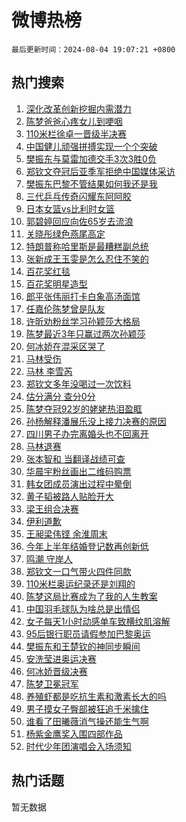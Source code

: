 # 微博热榜

`最后更新时间：2024-08-04 19:07:21 +0800`

## 热门搜索

1. [深化改革创新挖掘内需潜力](https://m.weibo.cn/search?containerid=100103type%3D1%26t%3D10%26q%3D%23%E6%B7%B1%E5%8C%96%E6%94%B9%E9%9D%A9%E5%88%9B%E6%96%B0%E6%8C%96%E6%8E%98%E5%86%85%E9%9C%80%E6%BD%9C%E5%8A%9B%23&stream_entry_id=51&isnewpage=1&extparam=seat%3D1%26cate%3D10103%26q%3D%2523%25E6%25B7%25B1%25E5%258C%2596%25E6%2594%25B9%25E9%259D%25A9%25E5%2588%259B%25E6%2596%25B0%25E6%258C%2596%25E6%258E%2598%25E5%2586%2585%25E9%259C%2580%25E6%25BD%259C%25E5%258A%259B%2523%26filter_type%3Drealtimehot%26dgr%3D0%26stream_entry_id%3D51%26c_type%3D51%26pos%3D0%26display_time%3D1722769640%26pre_seqid%3D172276964050001353454)
1. [陈梦爸爸心疼女儿到哽咽](https://m.weibo.cn/search?containerid=100103type%3D1%26t%3D10%26q%3D%23%E9%99%88%E6%A2%A6%E7%88%B8%E7%88%B8%E5%BF%83%E7%96%BC%E5%A5%B3%E5%84%BF%E5%88%B0%E5%93%BD%E5%92%BD%23&stream_entry_id=31&isnewpage=1&extparam=seat%3D1%26cate%3D5001%26q%3D%2523%25E9%2599%2588%25E6%25A2%25A6%25E7%2588%25B8%25E7%2588%25B8%25E5%25BF%2583%25E7%2596%25BC%25E5%25A5%25B3%25E5%2584%25BF%25E5%2588%25B0%25E5%2593%25BD%25E5%2592%25BD%2523%26dgr%3D0%26stream_entry_id%3D31%26lcate%3D5001%26realpos%3D1%26band_rank%3D1%26filter_type%3Drealtimehot%26pos%3D0%26c_type%3D31%26flag%3D2%26display_time%3D1722769640%26pre_seqid%3D172276964050001353454)
1. [110米栏徐卓一晋级半决赛](https://m.weibo.cn/search?containerid=100103type%3D1%26t%3D10%26q%3D%23110%E7%B1%B3%E6%A0%8F%E5%BE%90%E5%8D%93%E4%B8%80%E6%99%8B%E7%BA%A7%E5%8D%8A%E5%86%B3%E8%B5%9B%23&stream_entry_id=31&isnewpage=1&extparam=seat%3D1%26cate%3D5001%26q%3D%2523110%25E7%25B1%25B3%25E6%25A0%258F%25E5%25BE%2590%25E5%258D%2593%25E4%25B8%2580%25E6%2599%258B%25E7%25BA%25A7%25E5%258D%258A%25E5%2586%25B3%25E8%25B5%259B%2523%26dgr%3D0%26stream_entry_id%3D31%26lcate%3D5001%26realpos%3D2%26band_rank%3D2%26filter_type%3Drealtimehot%26pos%3D1%26c_type%3D31%26flag%3D1%26display_time%3D1722769640%26pre_seqid%3D172276964050001353454)
1. [中国健儿顽强拼搏实现一个个突破](https://m.weibo.cn/search?containerid=100103type%3D1%26t%3D10%26q%3D%23%E4%B8%AD%E5%9B%BD%E5%81%A5%E5%84%BF%E9%A1%BD%E5%BC%BA%E6%8B%BC%E6%90%8F%E5%AE%9E%E7%8E%B0%E4%B8%80%E4%B8%AA%E4%B8%AA%E7%AA%81%E7%A0%B4%23&stream_entry_id=31&isnewpage=1&extparam=seat%3D1%26cate%3D5001%26q%3D%2523%25E4%25B8%25AD%25E5%259B%25BD%25E5%2581%25A5%25E5%2584%25BF%25E9%25A1%25BD%25E5%25BC%25BA%25E6%258B%25BC%25E6%2590%258F%25E5%25AE%259E%25E7%258E%25B0%25E4%25B8%2580%25E4%25B8%25AA%25E4%25B8%25AA%25E7%25AA%2581%25E7%25A0%25B4%2523%26dgr%3D0%26stream_entry_id%3D31%26lcate%3D5001%26realpos%3D3%26band_rank%3D3%26filter_type%3Drealtimehot%26pos%3D2%26c_type%3D31%26flag%3D0%26display_time%3D1722769640%26pre_seqid%3D172276964050001353454)
1. [樊振东与莫雷加德交手3次3胜0负](https://m.weibo.cn/search?containerid=100103type%3D1%26t%3D10%26q%3D%23%E6%A8%8A%E6%8C%AF%E4%B8%9C%E4%B8%8E%E8%8E%AB%E9%9B%B7%E5%8A%A0%E5%BE%B7%E4%BA%A4%E6%89%8B3%E6%AC%A13%E8%83%9C0%E8%B4%9F%23&stream_entry_id=31&isnewpage=1&extparam=seat%3D1%26cate%3D5001%26q%3D%2523%25E6%25A8%258A%25E6%258C%25AF%25E4%25B8%259C%25E4%25B8%258E%25E8%258E%25AB%25E9%259B%25B7%25E5%258A%25A0%25E5%25BE%25B7%25E4%25BA%25A4%25E6%2589%258B3%25E6%25AC%25A13%25E8%2583%259C0%25E8%25B4%259F%2523%26dgr%3D0%26stream_entry_id%3D31%26lcate%3D5001%26realpos%3D4%26band_rank%3D4%26filter_type%3Drealtimehot%26pos%3D3%26c_type%3D31%26flag%3D2%26display_time%3D1722769640%26pre_seqid%3D172276964050001353454)
1. [郑钦文夺冠后亚季军拒绝中国媒体采访](https://m.weibo.cn/search?containerid=100103type%3D1%26t%3D10%26q%3D%23%E9%83%91%E9%92%A6%E6%96%87%E5%A4%BA%E5%86%A0%E5%90%8E%E4%BA%9A%E5%AD%A3%E5%86%9B%E6%8B%92%E7%BB%9D%E4%B8%AD%E5%9B%BD%E5%AA%92%E4%BD%93%E9%87%87%E8%AE%BF%23&stream_entry_id=31&isnewpage=1&extparam=seat%3D1%26cate%3D5001%26q%3D%2523%25E9%2583%2591%25E9%2592%25A6%25E6%2596%2587%25E5%25A4%25BA%25E5%2586%25A0%25E5%2590%258E%25E4%25BA%259A%25E5%25AD%25A3%25E5%2586%259B%25E6%258B%2592%25E7%25BB%259D%25E4%25B8%25AD%25E5%259B%25BD%25E5%25AA%2592%25E4%25BD%2593%25E9%2587%2587%25E8%25AE%25BF%2523%26dgr%3D0%26stream_entry_id%3D31%26lcate%3D5001%26realpos%3D5%26band_rank%3D5%26filter_type%3Drealtimehot%26pos%3D4%26c_type%3D31%26flag%3D1%26display_time%3D1722769640%26pre_seqid%3D172276964050001353454)
1. [樊振东巴黎不管结果如何我还是我](https://m.weibo.cn/search?containerid=100103type%3D1%26t%3D10%26q%3D%23%E6%A8%8A%E6%8C%AF%E4%B8%9C%E5%B7%B4%E9%BB%8E%E4%B8%8D%E7%AE%A1%E7%BB%93%E6%9E%9C%E5%A6%82%E4%BD%95%E6%88%91%E8%BF%98%E6%98%AF%E6%88%91%23&stream_entry_id=31&isnewpage=1&extparam=seat%3D1%26cate%3D5001%26q%3D%2523%25E6%25A8%258A%25E6%258C%25AF%25E4%25B8%259C%25E5%25B7%25B4%25E9%25BB%258E%25E4%25B8%258D%25E7%25AE%25A1%25E7%25BB%2593%25E6%259E%259C%25E5%25A6%2582%25E4%25BD%2595%25E6%2588%2591%25E8%25BF%2598%25E6%2598%25AF%25E6%2588%2591%2523%26dgr%3D0%26stream_entry_id%3D31%26lcate%3D5001%26realpos%3D6%26band_rank%3D6%26filter_type%3Drealtimehot%26pos%3D5%26c_type%3D31%26flag%3D0%26display_time%3D1722769640%26pre_seqid%3D172276964050001353454)
1. [三代乒乓传奇闪耀东阿阿胶](https://m.weibo.cn/search?containerid=100103type%3D1%26t%3D10%26q%3D%23%E4%B8%89%E4%BB%A3%E4%B9%92%E4%B9%93%E4%BC%A0%E5%A5%87%E9%97%AA%E8%80%80%E4%B8%9C%E9%98%BF%E9%98%BF%E8%83%B6%23&stream_entry_id=31&isnewpage=1&extparam=seat%3D1%26cate%3D5001%26q%3D%2523%25E4%25B8%2589%25E4%25BB%25A3%25E4%25B9%2592%25E4%25B9%2593%25E4%25BC%25A0%25E5%25A5%2587%25E9%2597%25AA%25E8%2580%2580%25E4%25B8%259C%25E9%2598%25BF%25E9%2598%25BF%25E8%2583%25B6%2523%26pos%3D6%26stream_entry_id%3D31%26adid%3D249136%26is_ad_pos%3D1%26c_type%3D31%26band_rank%3D7%26filter_type%3Drealtimehot%26topic_ad%3D1%26lcate%3D5001%26dgr%3D0%26display_time%3D1722769640%26pre_seqid%3D172276964050001353454)
1. [日本女篮vs比利时女篮](https://m.weibo.cn/search?containerid=100103type%3D1%26t%3D10%26q%3D%23%E6%97%A5%E6%9C%AC%E5%A5%B3%E7%AF%AEvs%E6%AF%94%E5%88%A9%E6%97%B6%E5%A5%B3%E7%AF%AE%23&stream_entry_id=31&isnewpage=1&extparam=seat%3D1%26cate%3D5001%26q%3D%2523%25E6%2597%25A5%25E6%259C%25AC%25E5%25A5%25B3%25E7%25AF%25AEvs%25E6%25AF%2594%25E5%2588%25A9%25E6%2597%25B6%25E5%25A5%25B3%25E7%25AF%25AE%2523%26dgr%3D0%26stream_entry_id%3D31%26lcate%3D5001%26realpos%3D7%26band_rank%3D7%26filter_type%3Drealtimehot%26pos%3D7%26c_type%3D31%26flag%3D1%26display_time%3D1722769640%26pre_seqid%3D172276964050001353454)
1. [郭碧婷回应向佐65岁去流浪](https://m.weibo.cn/search?containerid=100103type%3D1%26t%3D10%26q%3D%23%E9%83%AD%E7%A2%A7%E5%A9%B7%E5%9B%9E%E5%BA%94%E5%90%91%E4%BD%9065%E5%B2%81%E5%8E%BB%E6%B5%81%E6%B5%AA%23&stream_entry_id=31&isnewpage=1&extparam=seat%3D1%26cate%3D5001%26q%3D%2523%25E9%2583%25AD%25E7%25A2%25A7%25E5%25A9%25B7%25E5%259B%259E%25E5%25BA%2594%25E5%2590%2591%25E4%25BD%259065%25E5%25B2%2581%25E5%258E%25BB%25E6%25B5%2581%25E6%25B5%25AA%2523%26dgr%3D0%26stream_entry_id%3D31%26lcate%3D5001%26realpos%3D8%26band_rank%3D8%26filter_type%3Drealtimehot%26pos%3D8%26c_type%3D31%26flag%3D1%26display_time%3D1722769640%26pre_seqid%3D172276964050001353454)
1. [关晓彤绿色燕尾高定](https://m.weibo.cn/search?containerid=100103type%3D1%26t%3D10%26q%3D%23%E5%85%B3%E6%99%93%E5%BD%A4%E7%BB%BF%E8%89%B2%E7%87%95%E5%B0%BE%E9%AB%98%E5%AE%9A%23&stream_entry_id=31&isnewpage=1&extparam=seat%3D1%26cate%3D5001%26q%3D%2523%25E5%2585%25B3%25E6%2599%2593%25E5%25BD%25A4%25E7%25BB%25BF%25E8%2589%25B2%25E7%2587%2595%25E5%25B0%25BE%25E9%25AB%2598%25E5%25AE%259A%2523%26dgr%3D0%26stream_entry_id%3D31%26lcate%3D5001%26realpos%3D9%26band_rank%3D9%26filter_type%3Drealtimehot%26pos%3D9%26c_type%3D31%26flag%3D1%26display_time%3D1722769640%26pre_seqid%3D172276964050001353454)
1. [特朗普称哈里斯是最糟糕副总统](https://m.weibo.cn/search?containerid=100103type%3D1%26t%3D10%26q%3D%23%E7%89%B9%E6%9C%97%E6%99%AE%E7%A7%B0%E5%93%88%E9%87%8C%E6%96%AF%E6%98%AF%E6%9C%80%E7%B3%9F%E7%B3%95%E5%89%AF%E6%80%BB%E7%BB%9F%23&stream_entry_id=31&isnewpage=1&extparam=seat%3D1%26cate%3D5001%26q%3D%2523%25E7%2589%25B9%25E6%259C%2597%25E6%2599%25AE%25E7%25A7%25B0%25E5%2593%2588%25E9%2587%258C%25E6%2596%25AF%25E6%2598%25AF%25E6%259C%2580%25E7%25B3%259F%25E7%25B3%2595%25E5%2589%25AF%25E6%2580%25BB%25E7%25BB%259F%2523%26dgr%3D0%26stream_entry_id%3D31%26lcate%3D5001%26realpos%3D10%26band_rank%3D10%26filter_type%3Drealtimehot%26pos%3D10%26c_type%3D31%26flag%3D0%26display_time%3D1722769640%26pre_seqid%3D172276964050001353454)
1. [张新成王玉雯是怎么忍住不笑的](https://m.weibo.cn/search?containerid=100103type%3D1%26t%3D10%26q%3D%E5%BC%A0%E6%96%B0%E6%88%90%E7%8E%8B%E7%8E%89%E9%9B%AF%E6%98%AF%E6%80%8E%E4%B9%88%E5%BF%8D%E4%BD%8F%E4%B8%8D%E7%AC%91%E7%9A%84&stream_entry_id=31&isnewpage=1&extparam=seat%3D1%26cate%3D5001%26q%3D%25E5%25BC%25A0%25E6%2596%25B0%25E6%2588%2590%25E7%258E%258B%25E7%258E%2589%25E9%259B%25AF%25E6%2598%25AF%25E6%2580%258E%25E4%25B9%2588%25E5%25BF%258D%25E4%25BD%258F%25E4%25B8%258D%25E7%25AC%2591%25E7%259A%2584%26dgr%3D0%26stream_entry_id%3D31%26lcate%3D5001%26realpos%3D11%26band_rank%3D11%26filter_type%3Drealtimehot%26pos%3D11%26c_type%3D31%26flag%3D1%26display_time%3D1722769640%26pre_seqid%3D172276964050001353454)
1. [百花奖红毯](https://m.weibo.cn/search?containerid=100103type%3D1%26t%3D10%26q%3D%23%E7%99%BE%E8%8A%B1%E5%A5%96%E7%BA%A2%E6%AF%AF%23&stream_entry_id=31&isnewpage=1&extparam=seat%3D1%26cate%3D5001%26q%3D%2523%25E7%2599%25BE%25E8%258A%25B1%25E5%25A5%2596%25E7%25BA%25A2%25E6%25AF%25AF%2523%26dgr%3D0%26stream_entry_id%3D31%26lcate%3D5001%26realpos%3D12%26band_rank%3D12%26filter_type%3Drealtimehot%26pos%3D12%26c_type%3D31%26flag%3D1%26display_time%3D1722769640%26pre_seqid%3D172276964050001353454)
1. [百花奖明星造型](https://m.weibo.cn/search?containerid=100103type%3D1%26t%3D10%26q%3D%23%E7%99%BE%E8%8A%B1%E5%A5%96%E6%98%8E%E6%98%9F%E9%80%A0%E5%9E%8B%23&stream_entry_id=31&isnewpage=1&extparam=seat%3D1%26cate%3D5001%26q%3D%2523%25E7%2599%25BE%25E8%258A%25B1%25E5%25A5%2596%25E6%2598%258E%25E6%2598%259F%25E9%2580%25A0%25E5%259E%258B%2523%26dgr%3D0%26stream_entry_id%3D31%26lcate%3D5001%26realpos%3D13%26band_rank%3D13%26filter_type%3Drealtimehot%26pos%3D13%26c_type%3D31%26flag%3D0%26display_time%3D1722769640%26pre_seqid%3D172276964050001353454)
1. [郎平张伟丽打卡白象高汤面馆](https://m.weibo.cn/search?containerid=100103type%3D1%26t%3D10%26q%3D%23%E9%83%8E%E5%B9%B3%E5%BC%A0%E4%BC%9F%E4%B8%BD%E6%89%93%E5%8D%A1%E7%99%BD%E8%B1%A1%E9%AB%98%E6%B1%A4%E9%9D%A2%E9%A6%86%23&stream_entry_id=31&isnewpage=1&extparam=seat%3D1%26cate%3D5001%26q%3D%2523%25E9%2583%258E%25E5%25B9%25B3%25E5%25BC%25A0%25E4%25BC%259F%25E4%25B8%25BD%25E6%2589%2593%25E5%258D%25A1%25E7%2599%25BD%25E8%25B1%25A1%25E9%25AB%2598%25E6%25B1%25A4%25E9%259D%25A2%25E9%25A6%2586%2523%26pos%3D14%26realpos%3D14%26adid%3D249025%26flag%3D0%26c_type%3D31%26band_rank%3D14%26filter_type%3Drealtimehot%26dgr%3D0%26lcate%3D5001%26stream_entry_id%3D31%26display_time%3D1722769640%26pre_seqid%3D172276964050001353454)
1. [任嘉伦陈梦曾是队友](https://m.weibo.cn/search?containerid=100103type%3D1%26t%3D10%26q%3D%23%E4%BB%BB%E5%98%89%E4%BC%A6%E9%99%88%E6%A2%A6%E6%9B%BE%E6%98%AF%E9%98%9F%E5%8F%8B%23&stream_entry_id=31&isnewpage=1&extparam=seat%3D1%26cate%3D5001%26q%3D%2523%25E4%25BB%25BB%25E5%2598%2589%25E4%25BC%25A6%25E9%2599%2588%25E6%25A2%25A6%25E6%259B%25BE%25E6%2598%25AF%25E9%2598%259F%25E5%258F%258B%2523%26dgr%3D0%26stream_entry_id%3D31%26lcate%3D5001%26realpos%3D15%26band_rank%3D15%26filter_type%3Drealtimehot%26pos%3D15%26c_type%3D31%26flag%3D0%26display_time%3D1722769640%26pre_seqid%3D172276964050001353454)
1. [许昕劝粉丝学习孙颖莎大格局](https://m.weibo.cn/search?containerid=100103type%3D1%26t%3D10%26q%3D%23%E8%AE%B8%E6%98%95%E5%8A%9D%E7%B2%89%E4%B8%9D%E5%AD%A6%E4%B9%A0%E5%AD%99%E9%A2%96%E8%8E%8E%E5%A4%A7%E6%A0%BC%E5%B1%80%23&stream_entry_id=31&isnewpage=1&extparam=seat%3D1%26cate%3D5001%26q%3D%2523%25E8%25AE%25B8%25E6%2598%2595%25E5%258A%259D%25E7%25B2%2589%25E4%25B8%259D%25E5%25AD%25A6%25E4%25B9%25A0%25E5%25AD%2599%25E9%25A2%2596%25E8%258E%258E%25E5%25A4%25A7%25E6%25A0%25BC%25E5%25B1%2580%2523%26dgr%3D0%26stream_entry_id%3D31%26lcate%3D5001%26realpos%3D16%26band_rank%3D16%26filter_type%3Drealtimehot%26pos%3D16%26c_type%3D31%26flag%3D2%26display_time%3D1722769640%26pre_seqid%3D172276964050001353454)
1. [陈梦最近3年只赢过两次孙颖莎](https://m.weibo.cn/search?containerid=100103type%3D1%26t%3D10%26q%3D%23%E9%99%88%E6%A2%A6%E6%9C%80%E8%BF%913%E5%B9%B4%E5%8F%AA%E8%B5%A2%E8%BF%87%E4%B8%A4%E6%AC%A1%E5%AD%99%E9%A2%96%E8%8E%8E%23&stream_entry_id=31&isnewpage=1&extparam=seat%3D1%26cate%3D5001%26q%3D%2523%25E9%2599%2588%25E6%25A2%25A6%25E6%259C%2580%25E8%25BF%25913%25E5%25B9%25B4%25E5%258F%25AA%25E8%25B5%25A2%25E8%25BF%2587%25E4%25B8%25A4%25E6%25AC%25A1%25E5%25AD%2599%25E9%25A2%2596%25E8%258E%258E%2523%26dgr%3D0%26stream_entry_id%3D31%26lcate%3D5001%26realpos%3D17%26band_rank%3D17%26filter_type%3Drealtimehot%26pos%3D17%26c_type%3D31%26flag%3D1%26display_time%3D1722769640%26pre_seqid%3D172276964050001353454)
1. [何冰娇在混采区哭了](https://m.weibo.cn/search?containerid=100103type%3D1%26t%3D10%26q%3D%23%E4%BD%95%E5%86%B0%E5%A8%87%E5%9C%A8%E6%B7%B7%E9%87%87%E5%8C%BA%E5%93%AD%E4%BA%86%23&stream_entry_id=31&isnewpage=1&extparam=seat%3D1%26cate%3D5001%26q%3D%2523%25E4%25BD%2595%25E5%2586%25B0%25E5%25A8%2587%25E5%259C%25A8%25E6%25B7%25B7%25E9%2587%2587%25E5%258C%25BA%25E5%2593%25AD%25E4%25BA%2586%2523%26dgr%3D0%26stream_entry_id%3D31%26lcate%3D5001%26realpos%3D18%26band_rank%3D18%26filter_type%3Drealtimehot%26pos%3D18%26c_type%3D31%26flag%3D1%26display_time%3D1722769640%26pre_seqid%3D172276964050001353454)
1. [马林受伤](https://m.weibo.cn/search?containerid=100103type%3D1%26t%3D10%26q%3D%23%E9%A9%AC%E6%9E%97%E5%8F%97%E4%BC%A4%23&stream_entry_id=31&isnewpage=1&extparam=seat%3D1%26cate%3D5001%26q%3D%2523%25E9%25A9%25AC%25E6%259E%2597%25E5%258F%2597%25E4%25BC%25A4%2523%26dgr%3D0%26stream_entry_id%3D31%26lcate%3D5001%26realpos%3D19%26band_rank%3D19%26filter_type%3Drealtimehot%26pos%3D19%26c_type%3D31%26flag%3D0%26display_time%3D1722769640%26pre_seqid%3D172276964050001353454)
1. [马林 李雪芮](https://m.weibo.cn/search?containerid=100103type%3D1%26t%3D10%26q%3D%E9%A9%AC%E6%9E%97+%E6%9D%8E%E9%9B%AA%E8%8A%AE&stream_entry_id=31&isnewpage=1&extparam=seat%3D1%26cate%3D5001%26q%3D%25E9%25A9%25AC%25E6%259E%2597%2520%25E6%259D%258E%25E9%259B%25AA%25E8%258A%25AE%26dgr%3D0%26stream_entry_id%3D31%26lcate%3D5001%26realpos%3D20%26band_rank%3D20%26filter_type%3Drealtimehot%26pos%3D20%26c_type%3D31%26flag%3D0%26display_time%3D1722769640%26pre_seqid%3D172276964050001353454)
1. [郑钦文多年没喝过一次饮料](https://m.weibo.cn/search?containerid=100103type%3D1%26t%3D10%26q%3D%23%E9%83%91%E9%92%A6%E6%96%87%E5%A4%9A%E5%B9%B4%E6%B2%A1%E5%96%9D%E8%BF%87%E4%B8%80%E6%AC%A1%E9%A5%AE%E6%96%99%23&stream_entry_id=31&isnewpage=1&extparam=seat%3D1%26cate%3D5001%26q%3D%2523%25E9%2583%2591%25E9%2592%25A6%25E6%2596%2587%25E5%25A4%259A%25E5%25B9%25B4%25E6%25B2%25A1%25E5%2596%259D%25E8%25BF%2587%25E4%25B8%2580%25E6%25AC%25A1%25E9%25A5%25AE%25E6%2596%2599%2523%26dgr%3D0%26stream_entry_id%3D31%26lcate%3D5001%26realpos%3D21%26band_rank%3D21%26filter_type%3Drealtimehot%26pos%3D21%26c_type%3D31%26flag%3D0%26display_time%3D1722769640%26pre_seqid%3D172276964050001353454)
1. [估分满分 查分0分](https://m.weibo.cn/search?containerid=100103type%3D1%26t%3D10%26q%3D%E4%BC%B0%E5%88%86%E6%BB%A1%E5%88%86+%E6%9F%A5%E5%88%860%E5%88%86&stream_entry_id=31&isnewpage=1&extparam=seat%3D1%26cate%3D5001%26q%3D%25E4%25BC%25B0%25E5%2588%2586%25E6%25BB%25A1%25E5%2588%2586%2520%25E6%259F%25A5%25E5%2588%25860%25E5%2588%2586%26dgr%3D0%26stream_entry_id%3D31%26lcate%3D5001%26realpos%3D22%26band_rank%3D22%26filter_type%3Drealtimehot%26pos%3D22%26c_type%3D31%26flag%3D2%26display_time%3D1722769640%26pre_seqid%3D172276964050001353454)
1. [陈梦夺冠92岁的姥姥热泪盈眶](https://m.weibo.cn/search?containerid=100103type%3D1%26t%3D10%26q%3D%23%E9%99%88%E6%A2%A6%E5%A4%BA%E5%86%A092%E5%B2%81%E7%9A%84%E5%A7%A5%E5%A7%A5%E7%83%AD%E6%B3%AA%E7%9B%88%E7%9C%B6%23&stream_entry_id=31&isnewpage=1&extparam=seat%3D1%26cate%3D5001%26q%3D%2523%25E9%2599%2588%25E6%25A2%25A6%25E5%25A4%25BA%25E5%2586%25A092%25E5%25B2%2581%25E7%259A%2584%25E5%25A7%25A5%25E5%25A7%25A5%25E7%2583%25AD%25E6%25B3%25AA%25E7%259B%2588%25E7%259C%25B6%2523%26dgr%3D0%26stream_entry_id%3D31%26lcate%3D5001%26realpos%3D23%26band_rank%3D23%26filter_type%3Drealtimehot%26pos%3D23%26c_type%3D31%26flag%3D0%26display_time%3D1722769640%26pre_seqid%3D172276964050001353454)
1. [孙杨解释潘展乐没上接力决赛的原因](https://m.weibo.cn/search?containerid=100103type%3D1%26t%3D10%26q%3D%23%E5%AD%99%E6%9D%A8%E8%A7%A3%E9%87%8A%E6%BD%98%E5%B1%95%E4%B9%90%E6%B2%A1%E4%B8%8A%E6%8E%A5%E5%8A%9B%E5%86%B3%E8%B5%9B%E7%9A%84%E5%8E%9F%E5%9B%A0%23&stream_entry_id=31&isnewpage=1&extparam=seat%3D1%26cate%3D5001%26q%3D%2523%25E5%25AD%2599%25E6%259D%25A8%25E8%25A7%25A3%25E9%2587%258A%25E6%25BD%2598%25E5%25B1%2595%25E4%25B9%2590%25E6%25B2%25A1%25E4%25B8%258A%25E6%258E%25A5%25E5%258A%259B%25E5%2586%25B3%25E8%25B5%259B%25E7%259A%2584%25E5%258E%259F%25E5%259B%25A0%2523%26dgr%3D0%26stream_entry_id%3D31%26lcate%3D5001%26realpos%3D24%26band_rank%3D24%26filter_type%3Drealtimehot%26pos%3D24%26c_type%3D31%26flag%3D0%26display_time%3D1722769640%26pre_seqid%3D172276964050001353454)
1. [四川男子办完离婚头也不回离开](https://m.weibo.cn/search?containerid=100103type%3D1%26t%3D10%26q%3D%23%E5%9B%9B%E5%B7%9D%E7%94%B7%E5%AD%90%E5%8A%9E%E5%AE%8C%E7%A6%BB%E5%A9%9A%E5%A4%B4%E4%B9%9F%E4%B8%8D%E5%9B%9E%E7%A6%BB%E5%BC%80%23&stream_entry_id=31&isnewpage=1&extparam=seat%3D1%26cate%3D5001%26q%3D%2523%25E5%259B%259B%25E5%25B7%259D%25E7%2594%25B7%25E5%25AD%2590%25E5%258A%259E%25E5%25AE%258C%25E7%25A6%25BB%25E5%25A9%259A%25E5%25A4%25B4%25E4%25B9%259F%25E4%25B8%258D%25E5%259B%259E%25E7%25A6%25BB%25E5%25BC%2580%2523%26dgr%3D0%26stream_entry_id%3D31%26lcate%3D5001%26realpos%3D25%26band_rank%3D25%26filter_type%3Drealtimehot%26pos%3D25%26c_type%3D31%26flag%3D1%26display_time%3D1722769640%26pre_seqid%3D172276964050001353454)
1. [马林退赛](https://m.weibo.cn/search?containerid=100103type%3D1%26t%3D10%26q%3D%23%E9%A9%AC%E6%9E%97%E9%80%80%E8%B5%9B%23&stream_entry_id=31&isnewpage=1&extparam=seat%3D1%26cate%3D5001%26q%3D%2523%25E9%25A9%25AC%25E6%259E%2597%25E9%2580%2580%25E8%25B5%259B%2523%26dgr%3D0%26stream_entry_id%3D31%26lcate%3D5001%26realpos%3D26%26band_rank%3D26%26filter_type%3Drealtimehot%26pos%3D26%26c_type%3D31%26flag%3D0%26display_time%3D1722769640%26pre_seqid%3D172276964050001353454)
1. [张本智和 当翻译战绩可查](https://m.weibo.cn/search?containerid=100103type%3D1%26t%3D10%26q%3D%E5%BC%A0%E6%9C%AC%E6%99%BA%E5%92%8C+%E5%BD%93%E7%BF%BB%E8%AF%91%E6%88%98%E7%BB%A9%E5%8F%AF%E6%9F%A5&stream_entry_id=31&isnewpage=1&extparam=seat%3D1%26cate%3D5001%26q%3D%25E5%25BC%25A0%25E6%259C%25AC%25E6%2599%25BA%25E5%2592%258C%2520%25E5%25BD%2593%25E7%25BF%25BB%25E8%25AF%2591%25E6%2588%2598%25E7%25BB%25A9%25E5%258F%25AF%25E6%259F%25A5%26dgr%3D0%26stream_entry_id%3D31%26lcate%3D5001%26realpos%3D27%26band_rank%3D27%26filter_type%3Drealtimehot%26pos%3D27%26c_type%3D31%26flag%3D1%26display_time%3D1722769640%26pre_seqid%3D172276964050001353454)
1. [华晨宇粉丝画出二维码购票](https://m.weibo.cn/search?containerid=100103type%3D1%26t%3D10%26q%3D%23%E5%8D%8E%E6%99%A8%E5%AE%87%E7%B2%89%E4%B8%9D%E7%94%BB%E5%87%BA%E4%BA%8C%E7%BB%B4%E7%A0%81%E8%B4%AD%E7%A5%A8%23&stream_entry_id=31&isnewpage=1&extparam=seat%3D1%26cate%3D5001%26q%3D%2523%25E5%258D%258E%25E6%2599%25A8%25E5%25AE%2587%25E7%25B2%2589%25E4%25B8%259D%25E7%2594%25BB%25E5%2587%25BA%25E4%25BA%258C%25E7%25BB%25B4%25E7%25A0%2581%25E8%25B4%25AD%25E7%25A5%25A8%2523%26dgr%3D0%26stream_entry_id%3D31%26lcate%3D5001%26realpos%3D28%26band_rank%3D28%26filter_type%3Drealtimehot%26pos%3D28%26c_type%3D31%26flag%3D0%26display_time%3D1722769640%26pre_seqid%3D172276964050001353454)
1. [韩女团成员演出过程中晕倒](https://m.weibo.cn/search?containerid=100103type%3D1%26t%3D10%26q%3D%23%E9%9F%A9%E5%A5%B3%E5%9B%A2%E6%88%90%E5%91%98%E6%BC%94%E5%87%BA%E8%BF%87%E7%A8%8B%E4%B8%AD%E6%99%95%E5%80%92%23&stream_entry_id=31&isnewpage=1&extparam=seat%3D1%26cate%3D5001%26q%3D%2523%25E9%259F%25A9%25E5%25A5%25B3%25E5%259B%25A2%25E6%2588%2590%25E5%2591%2598%25E6%25BC%2594%25E5%2587%25BA%25E8%25BF%2587%25E7%25A8%258B%25E4%25B8%25AD%25E6%2599%2595%25E5%2580%2592%2523%26dgr%3D0%26stream_entry_id%3D31%26lcate%3D5001%26realpos%3D29%26band_rank%3D29%26filter_type%3Drealtimehot%26pos%3D29%26c_type%3D31%26flag%3D1%26display_time%3D1722769640%26pre_seqid%3D172276964050001353454)
1. [黄子韬被路人贴脸开大](https://m.weibo.cn/search?containerid=100103type%3D1%26t%3D10%26q%3D%23%E9%BB%84%E5%AD%90%E9%9F%AC%E8%A2%AB%E8%B7%AF%E4%BA%BA%E8%B4%B4%E8%84%B8%E5%BC%80%E5%A4%A7%23&stream_entry_id=31&isnewpage=1&extparam=seat%3D1%26cate%3D5001%26q%3D%2523%25E9%25BB%2584%25E5%25AD%2590%25E9%259F%25AC%25E8%25A2%25AB%25E8%25B7%25AF%25E4%25BA%25BA%25E8%25B4%25B4%25E8%2584%25B8%25E5%25BC%2580%25E5%25A4%25A7%2523%26dgr%3D0%26stream_entry_id%3D31%26lcate%3D5001%26realpos%3D30%26band_rank%3D30%26filter_type%3Drealtimehot%26pos%3D30%26c_type%3D31%26flag%3D0%26display_time%3D1722769640%26pre_seqid%3D172276964050001353454)
1. [梁王组合决赛](https://m.weibo.cn/search?containerid=100103type%3D1%26t%3D10%26q%3D%23%E6%A2%81%E7%8E%8B%E7%BB%84%E5%90%88%E5%86%B3%E8%B5%9B%23&stream_entry_id=31&isnewpage=1&extparam=seat%3D1%26cate%3D5001%26q%3D%2523%25E6%25A2%2581%25E7%258E%258B%25E7%25BB%2584%25E5%2590%2588%25E5%2586%25B3%25E8%25B5%259B%2523%26dgr%3D0%26stream_entry_id%3D31%26lcate%3D5001%26realpos%3D31%26band_rank%3D31%26filter_type%3Drealtimehot%26pos%3D31%26c_type%3D31%26flag%3D0%26display_time%3D1722769640%26pre_seqid%3D172276964050001353454)
1. [伊利道歉](https://m.weibo.cn/search?containerid=100103type%3D1%26t%3D10%26q%3D%23%E4%BC%8A%E5%88%A9%E9%81%93%E6%AD%89%23&stream_entry_id=31&isnewpage=1&extparam=seat%3D1%26cate%3D5001%26q%3D%2523%25E4%25BC%258A%25E5%2588%25A9%25E9%2581%2593%25E6%25AD%2589%2523%26dgr%3D0%26stream_entry_id%3D31%26lcate%3D5001%26realpos%3D32%26band_rank%3D32%26filter_type%3Drealtimehot%26pos%3D32%26c_type%3D31%26flag%3D0%26display_time%3D1722769640%26pre_seqid%3D172276964050001353454)
1. [王昶梁伟铿 余淮周末](https://m.weibo.cn/search?containerid=100103type%3D1%26t%3D10%26q%3D%E7%8E%8B%E6%98%B6%E6%A2%81%E4%BC%9F%E9%93%BF+%E4%BD%99%E6%B7%AE%E5%91%A8%E6%9C%AB&stream_entry_id=31&isnewpage=1&extparam=seat%3D1%26cate%3D5001%26q%3D%25E7%258E%258B%25E6%2598%25B6%25E6%25A2%2581%25E4%25BC%259F%25E9%2593%25BF%2520%25E4%25BD%2599%25E6%25B7%25AE%25E5%2591%25A8%25E6%259C%25AB%26dgr%3D0%26stream_entry_id%3D31%26lcate%3D5001%26realpos%3D33%26band_rank%3D33%26filter_type%3Drealtimehot%26pos%3D33%26c_type%3D31%26flag%3D1%26display_time%3D1722769640%26pre_seqid%3D172276964050001353454)
1. [今年上半年结婚登记数再创新低](https://m.weibo.cn/search?containerid=100103type%3D1%26t%3D10%26q%3D%23%E4%BB%8A%E5%B9%B4%E4%B8%8A%E5%8D%8A%E5%B9%B4%E7%BB%93%E5%A9%9A%E7%99%BB%E8%AE%B0%E6%95%B0%E5%86%8D%E5%88%9B%E6%96%B0%E4%BD%8E%23&stream_entry_id=31&isnewpage=1&extparam=seat%3D1%26cate%3D5001%26q%3D%2523%25E4%25BB%258A%25E5%25B9%25B4%25E4%25B8%258A%25E5%258D%258A%25E5%25B9%25B4%25E7%25BB%2593%25E5%25A9%259A%25E7%2599%25BB%25E8%25AE%25B0%25E6%2595%25B0%25E5%2586%258D%25E5%2588%259B%25E6%2596%25B0%25E4%25BD%258E%2523%26dgr%3D0%26stream_entry_id%3D31%26lcate%3D5001%26realpos%3D34%26band_rank%3D34%26filter_type%3Drealtimehot%26pos%3D34%26c_type%3D31%26flag%3D0%26display_time%3D1722769640%26pre_seqid%3D172276964050001353454)
1. [鸣潮 守岸人](https://m.weibo.cn/search?containerid=100103type%3D1%26t%3D10%26q%3D%E9%B8%A3%E6%BD%AE+%E5%AE%88%E5%B2%B8%E4%BA%BA&stream_entry_id=31&isnewpage=1&extparam=seat%3D1%26cate%3D5001%26q%3D%25E9%25B8%25A3%25E6%25BD%25AE%2520%25E5%25AE%2588%25E5%25B2%25B8%25E4%25BA%25BA%26dgr%3D0%26stream_entry_id%3D31%26lcate%3D5001%26realpos%3D35%26band_rank%3D35%26filter_type%3Drealtimehot%26pos%3D35%26c_type%3D31%26flag%3D1%26display_time%3D1722769640%26pre_seqid%3D172276964050001353454)
1. [郑钦文一口气带火四件同款](https://m.weibo.cn/search?containerid=100103type%3D1%26t%3D10%26q%3D%23%E9%83%91%E9%92%A6%E6%96%87%E4%B8%80%E5%8F%A3%E6%B0%94%E5%B8%A6%E7%81%AB%E5%9B%9B%E4%BB%B6%E5%90%8C%E6%AC%BE%23&stream_entry_id=31&isnewpage=1&extparam=seat%3D1%26cate%3D5001%26q%3D%2523%25E9%2583%2591%25E9%2592%25A6%25E6%2596%2587%25E4%25B8%2580%25E5%258F%25A3%25E6%25B0%2594%25E5%25B8%25A6%25E7%2581%25AB%25E5%259B%259B%25E4%25BB%25B6%25E5%2590%258C%25E6%25AC%25BE%2523%26dgr%3D0%26stream_entry_id%3D31%26lcate%3D5001%26realpos%3D36%26band_rank%3D36%26filter_type%3Drealtimehot%26pos%3D36%26c_type%3D31%26flag%3D0%26display_time%3D1722769640%26pre_seqid%3D172276964050001353454)
1. [110米栏奥运纪录还是刘翔的](https://m.weibo.cn/search?containerid=100103type%3D1%26t%3D10%26q%3D%23110%E7%B1%B3%E6%A0%8F%E5%A5%A5%E8%BF%90%E7%BA%AA%E5%BD%95%E8%BF%98%E6%98%AF%E5%88%98%E7%BF%94%E7%9A%84%23&stream_entry_id=31&isnewpage=1&extparam=seat%3D1%26cate%3D5001%26q%3D%2523110%25E7%25B1%25B3%25E6%25A0%258F%25E5%25A5%25A5%25E8%25BF%2590%25E7%25BA%25AA%25E5%25BD%2595%25E8%25BF%2598%25E6%2598%25AF%25E5%2588%2598%25E7%25BF%2594%25E7%259A%2584%2523%26dgr%3D0%26stream_entry_id%3D31%26lcate%3D5001%26realpos%3D37%26band_rank%3D37%26filter_type%3Drealtimehot%26pos%3D37%26c_type%3D31%26flag%3D1%26display_time%3D1722769640%26pre_seqid%3D172276964050001353454)
1. [陈梦这局比赛成为了我的人生教案](https://m.weibo.cn/search?containerid=100103type%3D1%26t%3D10%26q%3D%23%E9%99%88%E6%A2%A6%E8%BF%99%E5%B1%80%E6%AF%94%E8%B5%9B%E6%88%90%E4%B8%BA%E4%BA%86%E6%88%91%E7%9A%84%E4%BA%BA%E7%94%9F%E6%95%99%E6%A1%88%23&stream_entry_id=31&isnewpage=1&extparam=seat%3D1%26cate%3D5001%26q%3D%2523%25E9%2599%2588%25E6%25A2%25A6%25E8%25BF%2599%25E5%25B1%2580%25E6%25AF%2594%25E8%25B5%259B%25E6%2588%2590%25E4%25B8%25BA%25E4%25BA%2586%25E6%2588%2591%25E7%259A%2584%25E4%25BA%25BA%25E7%2594%259F%25E6%2595%2599%25E6%25A1%2588%2523%26dgr%3D0%26stream_entry_id%3D31%26lcate%3D5001%26realpos%3D38%26band_rank%3D38%26filter_type%3Drealtimehot%26pos%3D38%26c_type%3D31%26flag%3D0%26display_time%3D1722769640%26pre_seqid%3D172276964050001353454)
1. [中国羽毛球队为啥总是出情侣](https://m.weibo.cn/search?containerid=100103type%3D1%26t%3D10%26q%3D%23%E4%B8%AD%E5%9B%BD%E7%BE%BD%E6%AF%9B%E7%90%83%E9%98%9F%E4%B8%BA%E5%95%A5%E6%80%BB%E6%98%AF%E5%87%BA%E6%83%85%E4%BE%A3%23&stream_entry_id=31&isnewpage=1&extparam=seat%3D1%26cate%3D5001%26q%3D%2523%25E4%25B8%25AD%25E5%259B%25BD%25E7%25BE%25BD%25E6%25AF%259B%25E7%2590%2583%25E9%2598%259F%25E4%25B8%25BA%25E5%2595%25A5%25E6%2580%25BB%25E6%2598%25AF%25E5%2587%25BA%25E6%2583%2585%25E4%25BE%25A3%2523%26dgr%3D0%26stream_entry_id%3D31%26lcate%3D5001%26realpos%3D39%26band_rank%3D39%26filter_type%3Drealtimehot%26pos%3D39%26c_type%3D31%26flag%3D1%26display_time%3D1722769640%26pre_seqid%3D172276964050001353454)
1. [女子每天1小时动感单车致横纹肌溶解](https://m.weibo.cn/search?containerid=100103type%3D1%26t%3D10%26q%3D%23%E5%A5%B3%E5%AD%90%E6%AF%8F%E5%A4%A91%E5%B0%8F%E6%97%B6%E5%8A%A8%E6%84%9F%E5%8D%95%E8%BD%A6%E8%87%B4%E6%A8%AA%E7%BA%B9%E8%82%8C%E6%BA%B6%E8%A7%A3%23&stream_entry_id=31&isnewpage=1&extparam=seat%3D1%26cate%3D5001%26q%3D%2523%25E5%25A5%25B3%25E5%25AD%2590%25E6%25AF%258F%25E5%25A4%25A91%25E5%25B0%258F%25E6%2597%25B6%25E5%258A%25A8%25E6%2584%259F%25E5%258D%2595%25E8%25BD%25A6%25E8%2587%25B4%25E6%25A8%25AA%25E7%25BA%25B9%25E8%2582%258C%25E6%25BA%25B6%25E8%25A7%25A3%2523%26dgr%3D0%26stream_entry_id%3D31%26lcate%3D5001%26realpos%3D40%26band_rank%3D40%26filter_type%3Drealtimehot%26pos%3D40%26c_type%3D31%26flag%3D0%26display_time%3D1722769640%26pre_seqid%3D172276964050001353454)
1. [95后银行职员请假参加巴黎奥运](https://m.weibo.cn/search?containerid=100103type%3D1%26t%3D10%26q%3D%2395%E5%90%8E%E9%93%B6%E8%A1%8C%E8%81%8C%E5%91%98%E8%AF%B7%E5%81%87%E5%8F%82%E5%8A%A0%E5%B7%B4%E9%BB%8E%E5%A5%A5%E8%BF%90%23&stream_entry_id=31&isnewpage=1&extparam=seat%3D1%26cate%3D5001%26q%3D%252395%25E5%2590%258E%25E9%2593%25B6%25E8%25A1%258C%25E8%2581%258C%25E5%2591%2598%25E8%25AF%25B7%25E5%2581%2587%25E5%258F%2582%25E5%258A%25A0%25E5%25B7%25B4%25E9%25BB%258E%25E5%25A5%25A5%25E8%25BF%2590%2523%26dgr%3D0%26stream_entry_id%3D31%26lcate%3D5001%26realpos%3D41%26band_rank%3D41%26filter_type%3Drealtimehot%26pos%3D41%26c_type%3D31%26flag%3D1%26display_time%3D1722769640%26pre_seqid%3D172276964050001353454)
1. [樊振东和王楚钦的神同步瞬间](https://m.weibo.cn/search?containerid=100103type%3D1%26t%3D10%26q%3D%23%E6%A8%8A%E6%8C%AF%E4%B8%9C%E5%92%8C%E7%8E%8B%E6%A5%9A%E9%92%A6%E7%9A%84%E7%A5%9E%E5%90%8C%E6%AD%A5%E7%9E%AC%E9%97%B4%23&stream_entry_id=31&isnewpage=1&extparam=seat%3D1%26cate%3D5001%26q%3D%2523%25E6%25A8%258A%25E6%258C%25AF%25E4%25B8%259C%25E5%2592%258C%25E7%258E%258B%25E6%25A5%259A%25E9%2592%25A6%25E7%259A%2584%25E7%25A5%259E%25E5%2590%258C%25E6%25AD%25A5%25E7%259E%25AC%25E9%2597%25B4%2523%26dgr%3D0%26stream_entry_id%3D31%26lcate%3D5001%26realpos%3D42%26band_rank%3D42%26filter_type%3Drealtimehot%26pos%3D42%26c_type%3D31%26flag%3D1%26display_time%3D1722769640%26pre_seqid%3D172276964050001353454)
1. [安洗莹进奥运决赛](https://m.weibo.cn/search?containerid=100103type%3D1%26t%3D10%26q%3D%23%E5%AE%89%E6%B4%97%E8%8E%B9%E8%BF%9B%E5%A5%A5%E8%BF%90%E5%86%B3%E8%B5%9B%23&stream_entry_id=31&isnewpage=1&extparam=seat%3D1%26cate%3D5001%26q%3D%2523%25E5%25AE%2589%25E6%25B4%2597%25E8%258E%25B9%25E8%25BF%259B%25E5%25A5%25A5%25E8%25BF%2590%25E5%2586%25B3%25E8%25B5%259B%2523%26dgr%3D0%26stream_entry_id%3D31%26lcate%3D5001%26realpos%3D43%26band_rank%3D43%26filter_type%3Drealtimehot%26pos%3D43%26c_type%3D31%26flag%3D0%26display_time%3D1722769640%26pre_seqid%3D172276964050001353454)
1. [何冰娇晋级决赛](https://m.weibo.cn/search?containerid=100103type%3D1%26t%3D10%26q%3D%23%E4%BD%95%E5%86%B0%E5%A8%87%E6%99%8B%E7%BA%A7%E5%86%B3%E8%B5%9B%23&stream_entry_id=31&isnewpage=1&extparam=seat%3D1%26cate%3D5001%26q%3D%2523%25E4%25BD%2595%25E5%2586%25B0%25E5%25A8%2587%25E6%2599%258B%25E7%25BA%25A7%25E5%2586%25B3%25E8%25B5%259B%2523%26dgr%3D0%26stream_entry_id%3D31%26lcate%3D5001%26realpos%3D44%26band_rank%3D44%26filter_type%3Drealtimehot%26pos%3D44%26c_type%3D31%26flag%3D0%26display_time%3D1722769640%26pre_seqid%3D172276964050001353454)
1. [陈梦卫冕冠军](https://m.weibo.cn/search?containerid=100103type%3D1%26t%3D10%26q%3D%23%E9%99%88%E6%A2%A6%E5%8D%AB%E5%86%95%E5%86%A0%E5%86%9B%23&stream_entry_id=31&isnewpage=1&extparam=seat%3D1%26cate%3D5001%26q%3D%2523%25E9%2599%2588%25E6%25A2%25A6%25E5%258D%25AB%25E5%2586%2595%25E5%2586%25A0%25E5%2586%259B%2523%26dgr%3D0%26stream_entry_id%3D31%26lcate%3D5001%26realpos%3D45%26band_rank%3D45%26filter_type%3Drealtimehot%26pos%3D45%26c_type%3D31%26flag%3D0%26display_time%3D1722769640%26pre_seqid%3D172276964050001353454)
1. [养殖虾都是吃抗生素和激素长大的吗](https://m.weibo.cn/search?containerid=100103type%3D1%26t%3D10%26q%3D%23%E5%85%BB%E6%AE%96%E8%99%BE%E9%83%BD%E6%98%AF%E5%90%83%E6%8A%97%E7%94%9F%E7%B4%A0%E5%92%8C%E6%BF%80%E7%B4%A0%E9%95%BF%E5%A4%A7%E7%9A%84%E5%90%97%23&stream_entry_id=31&isnewpage=1&extparam=seat%3D1%26cate%3D5001%26q%3D%2523%25E5%2585%25BB%25E6%25AE%2596%25E8%2599%25BE%25E9%2583%25BD%25E6%2598%25AF%25E5%2590%2583%25E6%258A%2597%25E7%2594%259F%25E7%25B4%25A0%25E5%2592%258C%25E6%25BF%2580%25E7%25B4%25A0%25E9%2595%25BF%25E5%25A4%25A7%25E7%259A%2584%25E5%2590%2597%2523%26dgr%3D0%26stream_entry_id%3D31%26lcate%3D5001%26realpos%3D46%26band_rank%3D46%26filter_type%3Drealtimehot%26pos%3D46%26c_type%3D31%26flag%3D1%26display_time%3D1722769640%26pre_seqid%3D172276964050001353454)
1. [男子摸女子臀部被狂追千米擒住](https://m.weibo.cn/search?containerid=100103type%3D1%26t%3D10%26q%3D%23%E7%94%B7%E5%AD%90%E6%91%B8%E5%A5%B3%E5%AD%90%E8%87%80%E9%83%A8%E8%A2%AB%E7%8B%82%E8%BF%BD%E5%8D%83%E7%B1%B3%E6%93%92%E4%BD%8F%23&stream_entry_id=31&isnewpage=1&extparam=seat%3D1%26cate%3D5001%26q%3D%2523%25E7%2594%25B7%25E5%25AD%2590%25E6%2591%25B8%25E5%25A5%25B3%25E5%25AD%2590%25E8%2587%2580%25E9%2583%25A8%25E8%25A2%25AB%25E7%258B%2582%25E8%25BF%25BD%25E5%258D%2583%25E7%25B1%25B3%25E6%2593%2592%25E4%25BD%258F%2523%26dgr%3D0%26stream_entry_id%3D31%26lcate%3D5001%26realpos%3D47%26band_rank%3D47%26filter_type%3Drealtimehot%26pos%3D47%26c_type%3D31%26flag%3D0%26display_time%3D1722769640%26pre_seqid%3D172276964050001353454)
1. [谁看了田曦薇消气操还能生气啊](https://m.weibo.cn/search?containerid=100103type%3D1%26t%3D10%26q%3D%E8%B0%81%E7%9C%8B%E4%BA%86%E7%94%B0%E6%9B%A6%E8%96%87%E6%B6%88%E6%B0%94%E6%93%8D%E8%BF%98%E8%83%BD%E7%94%9F%E6%B0%94%E5%95%8A&stream_entry_id=31&isnewpage=1&extparam=seat%3D1%26cate%3D5001%26q%3D%25E8%25B0%2581%25E7%259C%258B%25E4%25BA%2586%25E7%2594%25B0%25E6%259B%25A6%25E8%2596%2587%25E6%25B6%2588%25E6%25B0%2594%25E6%2593%258D%25E8%25BF%2598%25E8%2583%25BD%25E7%2594%259F%25E6%25B0%2594%25E5%2595%258A%26dgr%3D0%26stream_entry_id%3D31%26lcate%3D5001%26realpos%3D48%26band_rank%3D48%26filter_type%3Drealtimehot%26pos%3D48%26c_type%3D31%26flag%3D1%26display_time%3D1722769640%26pre_seqid%3D172276964050001353454)
1. [杨紫金鹰奖入围四部作品](https://m.weibo.cn/search?containerid=100103type%3D1%26t%3D10%26q%3D%23%E6%9D%A8%E7%B4%AB%E9%87%91%E9%B9%B0%E5%A5%96%E5%85%A5%E5%9B%B4%E5%9B%9B%E9%83%A8%E4%BD%9C%E5%93%81%23&stream_entry_id=31&isnewpage=1&extparam=seat%3D1%26cate%3D5001%26q%3D%2523%25E6%259D%25A8%25E7%25B4%25AB%25E9%2587%2591%25E9%25B9%25B0%25E5%25A5%2596%25E5%2585%25A5%25E5%259B%25B4%25E5%259B%259B%25E9%2583%25A8%25E4%25BD%259C%25E5%2593%2581%2523%26dgr%3D0%26stream_entry_id%3D31%26lcate%3D5001%26realpos%3D49%26band_rank%3D49%26filter_type%3Drealtimehot%26pos%3D49%26c_type%3D31%26flag%3D0%26display_time%3D1722769640%26pre_seqid%3D172276964050001353454)
1. [时代少年团演唱会入场须知](https://m.weibo.cn/search?containerid=100103type%3D1%26t%3D10%26q%3D%23%E6%97%B6%E4%BB%A3%E5%B0%91%E5%B9%B4%E5%9B%A2%E6%BC%94%E5%94%B1%E4%BC%9A%E5%85%A5%E5%9C%BA%E9%A1%BB%E7%9F%A5%23&stream_entry_id=31&isnewpage=1&extparam=seat%3D1%26cate%3D5001%26q%3D%2523%25E6%2597%25B6%25E4%25BB%25A3%25E5%25B0%2591%25E5%25B9%25B4%25E5%259B%25A2%25E6%25BC%2594%25E5%2594%25B1%25E4%25BC%259A%25E5%2585%25A5%25E5%259C%25BA%25E9%25A1%25BB%25E7%259F%25A5%2523%26dgr%3D0%26stream_entry_id%3D31%26lcate%3D5001%26realpos%3D50%26band_rank%3D50%26filter_type%3Drealtimehot%26pos%3D50%26c_type%3D31%26flag%3D1%26display_time%3D1722769640%26pre_seqid%3D172276964050001353454)

## 热门话题

暂无数据

